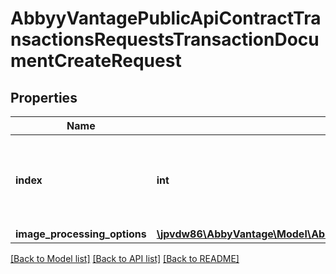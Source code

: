 # AbbyyVantagePublicApiContractTransactionsRequestsTransactionDocumentCreateRequest

## Properties
Name | Type | Description | Notes
------------ | ------------- | ------------- | -------------
**index** | **int** | Documents in transaction will be ordered by this parameter | [optional] 
**image_processing_options** | [**\jpvdw86\AbbyVantage\Model\AbbyyVantagePublicApiContractTransactionsRequestsImageProcessingOptions**](AbbyyVantagePublicApiContractTransactionsRequestsImageProcessingOptions.md) |  | [optional] 

[[Back to Model list]](../../README.md#documentation-for-models) [[Back to API list]](../../README.md#documentation-for-api-endpoints) [[Back to README]](../../README.md)

